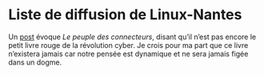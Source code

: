 # Liste de diffusion de Linux-Nantes

Un [post](http://permalink.gmane.org/gmane.org.user-group.linux.france.nantes/3393) évoque *Le peuple des connecteurs*, disant qu’il n’est pas encore le petit livre rouge de la révolution cyber. Je crois pour ma part que ce livre n’existera jamais car notre pensée est dynamique et ne sera jamais figée dans un dogme.